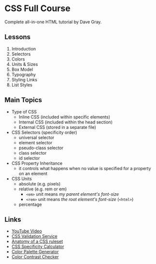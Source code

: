 # CSS Full Course

Complete all-in-one HTML tutorial by Dave Gray.  

## Lessons

1. Introduction
2. Selectors
3. Colors
4. Units & Sizes
5. Box Model
6. Typography
7. Styling Links
8. List Styles

## Main Topics

- Type of CSS
	- Inline CSS (included within specific elements)
	- Internal CSS (included within the head section)
	- External CSS (stored in a separate file)
- CSS Selectors (specificity order)
	- universal selector
	- element selector
	- pseudo-class selector
	- class selector
	- id selector
- CSS Property Inheritance
	- it controls what happens when no value is specified for a property on an element
- CSS Units
	- absolute (e.g. pixels)
	- relative (e.g. rem or em)
		- ```<em>``` unit means *my parent element's font-size*
		- ```<rem>``` unit means *the root element's font-size* (```<html>```)
	- percentage

## Links

- [YouTube Video](https://youtu.be/mJgBOIoGihA)
- [CSS Validation Service](https://jigsaw.w3.org/css-validator/)
- [Anatomy of a CSS ruleset](https://developer.mozilla.org/en-US/docs/Learn/Getting_started_with_the_web/CSS_basics#anatomy_of_a_css_ruleset)
- [CSS Specificity Calculator](https://specificity.keegan.st/)
- [Color Palette Generator](https://coolors.co/)
- [Color Contrast Checker](https://webaim.org/resources/contrastchecker/)